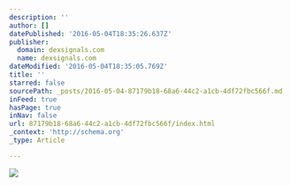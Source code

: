 ```yaml
---
description: ''
author: []
datePublished: '2016-05-04T18:35:26.637Z'
publisher:
  domain: dexsignals.com
  name: dexsignals.com
dateModified: '2016-05-04T18:35:05.769Z'
title: ''
starred: false
sourcePath: _posts/2016-05-04-87179b18-68a6-44c2-a1cb-4df72fbc566f.md
inFeed: true
hasPage: true
inNav: false
url: 87179b18-68a6-44c2-a1cb-4df72fbc566f/index.html
_context: 'http://schema.org'
_type: Article

---
```

![](http://cc742f0a85f5502784d4-c598b43a8fdedd4f0b9230706bd7ad18.r28.cf1.rackcdn.com/forexpros_en_logo.png)